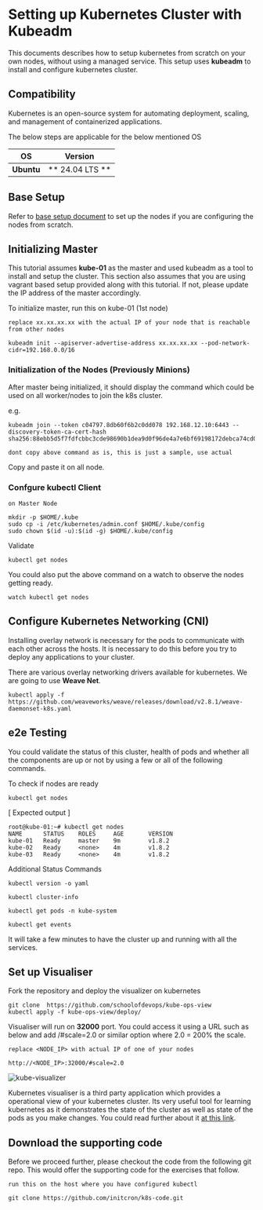 
# Setting up Kubernetes Cluster with Kubeadm  

This documents describes how to setup kubernetes from scratch on your own nodes, without using a managed service. This setup uses **kubeadm** to install and configure kubernetes cluster.

## Compatibility

Kubernetes is an open-source system for automating deployment, scaling, and management of containerized applications.

The below steps are applicable for the below mentioned OS


| OS | Version |
| --- | --- |
| **Ubuntu** | ** 24.04 LTS  ** |

## Base Setup

Refer to [base setup document](../base_setup) to set up the nodes if you are configuring the nodes from scratch.



## Initializing Master

This tutorial assumes **kube-01**  as the master and used kubeadm as a tool to install and setup the cluster. This section also assumes that you are using vagrant based setup provided along with this tutorial. If not, please update the IP address of the master accordingly.

To initialize master, run this on kube-01 (1st node)

`replace xx.xx.xx.xx with the actual IP of your node that is reachable from other nodes`

```
kubeadm init --apiserver-advertise-address xx.xx.xx.xx --pod-network-cidr=192.168.0.0/16

```

### Initialization of the Nodes (Previously Minions)

After master being initialized, it should display the command which could be used on all worker/nodes to join the k8s cluster.

e.g.
```
kubeadm join --token c04797.8db60f6b2c0dd078 192.168.12.10:6443 --discovery-token-ca-cert-hash sha256:88ebb5d5f7fdfcbbc3cde98690b1dea9d0f96de4a7e6bf69198172debca74cd0
```
`dont copy above command as is, this is just a sample, use actual`

Copy and paste it on all node.


### Confgure kubectl Client


`on Master Node`

```
mkdir -p $HOME/.kube
sudo cp -i /etc/kubernetes/admin.conf $HOME/.kube/config
sudo chown $(id -u):$(id -g) $HOME/.kube/config
```

Validate

```
kubectl get nodes
```

You could also put the above command on a watch to observe the nodes getting ready.

```
watch kubectl get nodes
```

## Configure Kubernetes Networking (CNI)

Installing overlay network is necessary for the pods to communicate with each other across the hosts. It is necessary to do this before you try to deploy any applications to your cluster.

There are various overlay networking drivers available for kubernetes. We are going to use **Weave Net**.

```
kubectl apply -f https://github.com/weaveworks/weave/releases/download/v2.8.1/weave-daemonset-k8s.yaml
```



## e2e Testing

You could validate the status of this cluster, health of pods and whether all the components are up or not by using a few or all of the following commands.

To check if nodes are ready

```
kubectl get nodes

```

[ Expected output ]

```
root@kube-01:~# kubectl get nodes
NAME      STATUS    ROLES     AGE       VERSION
kube-01   Ready     master    9m        v1.8.2
kube-02   Ready     <none>    4m        v1.8.2
kube-03   Ready     <none>    4m        v1.8.2
```


Additional Status Commands

```
kubectl version -o yaml

kubectl cluster-info

kubectl get pods -n kube-system

kubectl get events

```

It will take a few minutes to have the cluster up and running with all the services.


## Set up Visualiser

Fork the repository and deploy the visualizer on kubernetes


```
git clone  https://github.com/schoolofdevops/kube-ops-view
kubectl apply -f kube-ops-view/deploy/

```

Visualiser will run on  **32000** port. You could access it using a URL such as below and  add /#scale=2.0 or similar option where 2.0 = 200% the scale.

`replace <NODE_IP> with actual IP of one of your nodes`

```
http://<NODE_IP>:32000/#scale=2.0
```


![kube-visualizer](images/kube-ops-view.png)

Kubernetes visualiser is a third party application which provides a operational view of your kubernetes cluster. Its very useful tool for learning kubernetes as it demonstrates the state of the cluster as well as state of the pods as you make changes. You could read further about it [at this link](https://kubernetes-operational-view.readthedocs.io/en/latest/).  





## Download the supporting code

Before we proceed further, please checkout the code from the following git repo. This would offer the supporting code for the exercises that follow.

`run this on the host where you have configured kubectl`
```
git clone https://github.com/initcron/k8s-code.git
```
